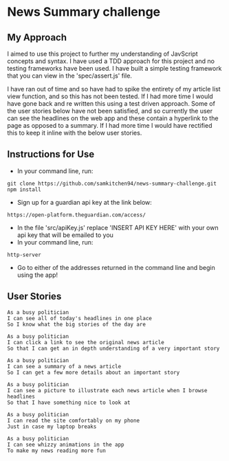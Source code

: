 # News Summary challenge

## My Approach

I aimed to use this project to further my understanding of JavScript concepts and syntax. I have used a TDD approach for this project and no testing frameworks have been used. I have built a simple testing framework that you can view in the 'spec/assert.js' file.

I have ran out of time and so have had to spike the entirety of my article list view function, and so this has not been tested. If I had more time I would have gone back and re written this using a test driven approach. Some of the user stories below have not been satisfied, and so currently the user can see the headlines on the web app and these contain a hyperlink to the page as opposed to a summary. If I had more time I would have rectified this to keep it inline with the below user stories.

## Instructions for Use

- In your command line, run:
```
git clone https://github.com/samkitchen94/news-summary-challenge.git
npm install
```
- Sign up for a guardian api key at the link below:
```
https://open-platform.theguardian.com/access/
```
- In the file 'src/apiKey.js' replace 'INSERT API KEY HERE' with your own api key that will be emailed to you
- In your command line, run:
```
http-server
```
- Go to either of the addresses returned in the command line and begin using the app!


## User Stories
```
As a busy politician
I can see all of today's headlines in one place
So I know what the big stories of the day are
```

```
As a busy politician
I can click a link to see the original news article
So that I can get an in depth understanding of a very important story
```

```
As a busy politician
I can see a summary of a news article
So I can get a few more details about an important story
```

```
As a busy politician
I can see a picture to illustrate each news article when I browse headlines
So that I have something nice to look at
```

```
As a busy politician
I can read the site comfortably on my phone
Just in case my laptop breaks
```

```
As a busy politician
I can see whizzy animations in the app
To make my news reading more fun
```
